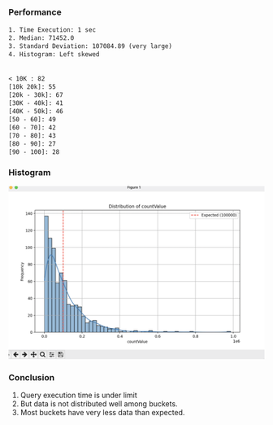 ### Performance

    1. Time Execution: 1 sec
    2. Median: 71452.0
    3. Standard Deviation: 107084.89 (very large)
    4. Histogram: Left skewed


    < 10K : 82
	[10k 20k]: 55
	[20k - 30k]: 67
	[30K - 40k]: 41
	[40K - 50k]: 46
	[50 - 60]: 49
	[60 - 70]: 42
	[70 - 80]: 43
	[80 - 90]: 27
	[90 - 100]: 28

### Histogram
![](./histo.png)


### Conclusion
1. Query execution time is under limit
2. But data is not distributed well among buckets.
3. Most buckets have very less data than expected.
